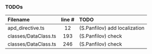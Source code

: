 ### TODOs
| Filename | line # | TODO
|:------|:------:|:------
| apd_directive.ts | 12 | (S.Panfilov) add localization
| classes/DataClass.ts | 193 | (S.Panfilov)  check
| classes/DataClass.ts | 246 | (S.Panfilov)  check
